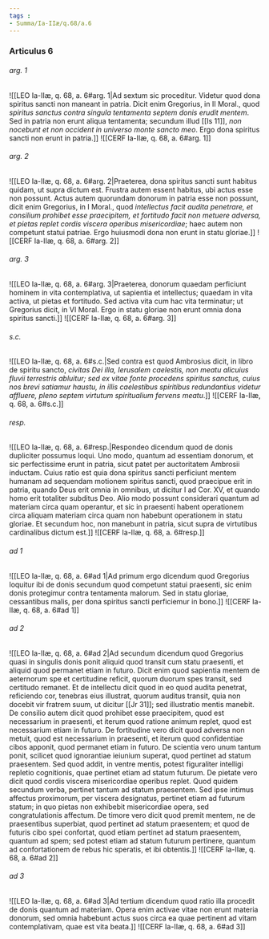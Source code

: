 ```yaml
---
tags : 
- Summa/Ia-IIæ/q.68/a.6
---
```


### Articulus 6

###### arg. 1
![[LEO Ia-IIæ, q. 68, a. 6#arg. 1|Ad sextum sic proceditur. Videtur quod dona spiritus sancti non maneant in patria. Dicit enim Gregorius, in II Moral., quod *spiritus sanctus contra singula tentamenta septem donis erudit mentem*. Sed in patria non erunt aliqua tentamenta; secundum illud [[Is 11]], *non nocebunt et non occident in universo monte sancto meo*. Ergo dona spiritus sancti non erunt in patria.]]
![[CERF Ia-IIæ, q. 68, a. 6#arg. 1]]

###### arg. 2
![[LEO Ia-IIæ, q. 68, a. 6#arg. 2|Praeterea, dona spiritus sancti sunt habitus quidam, ut supra dictum est. Frustra autem essent habitus, ubi actus esse non possunt. Actus autem quorundam donorum in patria esse non possunt, dicit enim Gregorius, in I Moral., quod *intellectus facit audita penetrare, et consilium prohibet esse praecipitem, et fortitudo facit non metuere adversa, et pietas replet cordis viscera operibus misericordiae*; haec autem non competunt statui patriae. Ergo huiusmodi dona non erunt in statu gloriae.]]
![[CERF Ia-IIæ, q. 68, a. 6#arg. 2]]

###### arg. 3
![[LEO Ia-IIæ, q. 68, a. 6#arg. 3|Praeterea, donorum quaedam perficiunt hominem in vita contemplativa, ut sapientia et intellectus; quaedam in vita activa, ut pietas et fortitudo. Sed activa vita cum hac vita terminatur; ut Gregorius dicit, in VI Moral. Ergo in statu gloriae non erunt omnia dona spiritus sancti.]]
![[CERF Ia-IIæ, q. 68, a. 6#arg. 3]]

###### s.c.
![[LEO Ia-IIæ, q. 68, a. 6#s.c.|Sed contra est quod Ambrosius dicit, in libro de spiritu sancto, *civitas Dei illa, Ierusalem caelestis, non meatu alicuius fluvii terrestris abluitur; sed ex vitae fonte procedens spiritus sanctus, cuius nos brevi satiamur haustu, in illis caelestibus spiritibus redundantius videtur affluere, pleno septem virtutum spiritualium fervens meatu*.]]
![[CERF Ia-IIæ, q. 68, a. 6#s.c.]]

###### resp.
![[LEO Ia-IIæ, q. 68, a. 6#resp.|Respondeo dicendum quod de donis dupliciter possumus loqui. Uno modo, quantum ad essentiam donorum, et sic perfectissime erunt in patria, sicut patet per auctoritatem Ambrosii inductam. Cuius ratio est quia dona spiritus sancti perficiunt mentem humanam ad sequendam motionem spiritus sancti, quod praecipue erit in patria, quando Deus erit omnia in omnibus, ut dicitur I ad Cor. XV, et quando homo erit totaliter subditus Deo. Alio modo possunt considerari quantum ad materiam circa quam operantur, et sic in praesenti habent operationem circa aliquam materiam circa quam non habebunt operationem in statu gloriae. Et secundum hoc, non manebunt in patria, sicut supra de virtutibus cardinalibus dictum est.]]
![[CERF Ia-IIæ, q. 68, a. 6#resp.]]

###### ad 1
![[LEO Ia-IIæ, q. 68, a. 6#ad 1|Ad primum ergo dicendum quod Gregorius loquitur ibi de donis secundum quod competunt statui praesenti, sic enim donis protegimur contra tentamenta malorum. Sed in statu gloriae, cessantibus malis, per dona spiritus sancti perficiemur in bono.]]
![[CERF Ia-IIæ, q. 68, a. 6#ad 1]]

###### ad 2
![[LEO Ia-IIæ, q. 68, a. 6#ad 2|Ad secundum dicendum quod Gregorius quasi in singulis donis ponit aliquid quod transit cum statu praesenti, et aliquid quod permanet etiam in futuro. Dicit enim quod sapientia mentem de aeternorum spe et certitudine reficit, quorum duorum spes transit, sed certitudo remanet. Et de intellectu dicit quod in eo quod audita penetrat, reficiendo cor, tenebras eius illustrat, quorum auditus transit, quia non docebit vir fratrem suum, ut dicitur [[Jr 31]]; sed illustratio mentis manebit. De consilio autem dicit quod prohibet esse praecipitem, quod est necessarium in praesenti, et iterum quod ratione animum replet, quod est necessarium etiam in futuro. De fortitudine vero dicit quod adversa non metuit, quod est necessarium in praesenti, et iterum quod confidentiae cibos apponit, quod permanet etiam in futuro. De scientia vero unum tantum ponit, scilicet quod ignorantiae ieiunium superat, quod pertinet ad statum praesentem. Sed quod addit, in ventre mentis, potest figuraliter intelligi repletio cognitionis, quae pertinet etiam ad statum futurum. De pietate vero dicit quod cordis viscera misericordiae operibus replet. Quod quidem secundum verba, pertinet tantum ad statum praesentem. Sed ipse intimus affectus proximorum, per viscera designatus, pertinet etiam ad futurum statum; in quo pietas non exhibebit misericordiae opera, sed congratulationis affectum. De timore vero dicit quod premit mentem, ne de praesentibus superbiat, quod pertinet ad statum praesentem; et quod de futuris cibo spei confortat, quod etiam pertinet ad statum praesentem, quantum ad spem; sed potest etiam ad statum futurum pertinere, quantum ad confortationem de rebus hic speratis, et ibi obtentis.]]
![[CERF Ia-IIæ, q. 68, a. 6#ad 2]]

###### ad 3
![[LEO Ia-IIæ, q. 68, a. 6#ad 3|Ad tertium dicendum quod ratio illa procedit de donis quantum ad materiam. Opera enim activae vitae non erunt materia donorum, sed omnia habebunt actus suos circa ea quae pertinent ad vitam contemplativam, quae est vita beata.]]
![[CERF Ia-IIæ, q. 68, a. 6#ad 3]]

